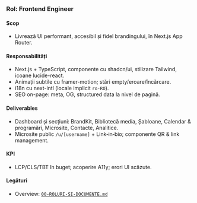 ### Rol: Frontend Engineer

#### Scop
- Livrează UI performant, accesibil și fidel brandingului, în Next.js App Router.

#### Responsabilități
- Next.js + TypeScript, componente cu shadcn/ui, stilizare Tailwind, icoane lucide-react.
- Animații subtile cu framer-motion; stări empty/eroare/încărcare.
- i18n cu next-intl (locale implicit `ro-RO`).
- SEO on-page: meta, OG, structured data la nivel de pagină.

#### Deliverables
- Dashboard și secțiuni: BrandKit, Bibliotecă media, Șabloane, Calendar & programări, Microsite, Contacte, Analitice.
- Microsite public `/u/[username]` + Link‑in‑bio; componente QR & link management.

#### KPI
- LCP/CLS/TBT în buget; acoperire A11y; erori UI scăzute.

#### Legături
- Overview: [`00-ROLURI-SI-DOCUMENTE.md`](./00-ROLURI-SI-DOCUMENTE.md)

